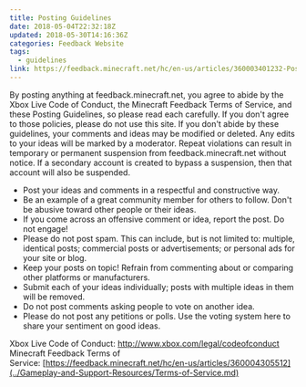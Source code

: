 ```yaml
---
title: Posting Guidelines
date: 2018-05-04T22:32:18Z
updated: 2018-05-30T14:16:36Z
categories: Feedback Website
tags:
  - guidelines
link: https://feedback.minecraft.net/hc/en-us/articles/360003401232-Posting-Guidelines
---
```


By posting anything at feedback.minecraft.net, you agree to abide by the Xbox Live Code of Conduct, the Minecraft Feedback Terms of Service, and these Posting Guidelines, so please read each carefully. If you don't agree to those policies, please do not use this site. If you don't abide by these guidelines, your comments and ideas may be modified or deleted. Any edits to your ideas will be marked by a moderator. Repeat violations can result in temporary or permanent suspension from feedback.minecraft.net without notice. If a secondary account is created to bypass a suspension, then that account will also be suspended.

- Post your ideas and comments in a respectful and constructive way.
- Be an example of a great community member for others to follow. Don't be abusive toward other people or their ideas.
- If you come across an offensive comment or idea, report the post. Do not engage!
- Please do not post spam. This can include, but is not limited to: multiple, identical posts; commercial posts or advertisements; or personal ads for your site or blog.
- Keep your posts on topic! Refrain from commenting about or comparing other platforms or manufacturers.
- Submit each of your ideas individually; posts with multiple ideas in them will be removed.
- Do not post comments asking people to vote on another idea.
- Please do not post any petitions or polls. Use the voting system here to share your sentiment on good ideas.

Xbox Live Code of Conduct: <http://www.xbox.com/legal/codeofconduct>  
Minecraft Feedback Terms of Service: [https://feedback.minecraft.net/hc/en-us/articles/360004305512](../Gameplay-and-Support-Resources/Terms-of-Service.md)
